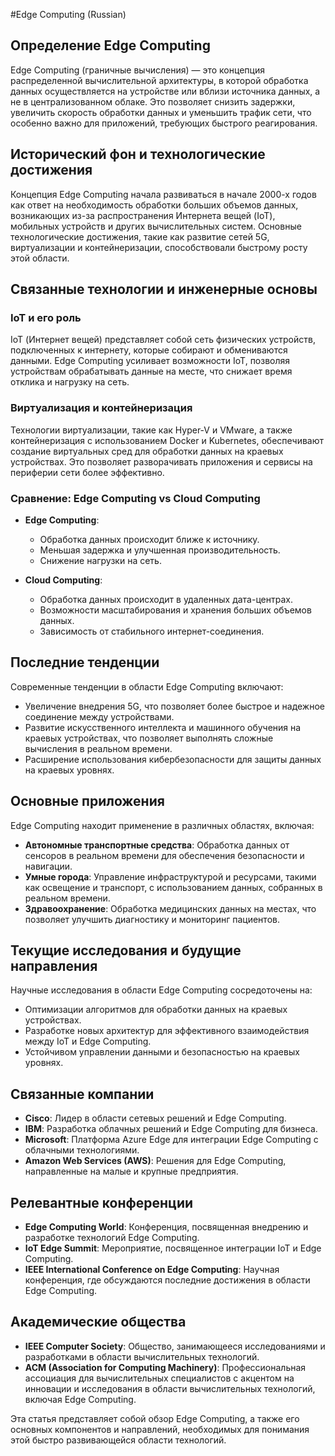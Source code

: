 #Edge Computing (Russian)

## Определение Edge Computing

Edge Computing (граничные вычисления) — это концепция распределенной вычислительной архитектуры, в которой обработка данных осуществляется на устройстве или вблизи источника данных, а не в централизованном облаке. Это позволяет снизить задержки, увеличить скорость обработки данных и уменьшить трафик сети, что особенно важно для приложений, требующих быстрого реагирования.

## Исторический фон и технологические достижения

Концепция Edge Computing начала развиваться в начале 2000-х годов как ответ на необходимость обработки больших объемов данных, возникающих из-за распространения Интернета вещей (IoT), мобильных устройств и других вычислительных систем. Основные технологические достижения, такие как развитие сетей 5G, виртуализации и контейнеризации, способствовали быстрому росту этой области.

## Связанные технологии и инженерные основы

### IoT и его роль

IoT (Интернет вещей) представляет собой сеть физических устройств, подключенных к интернету, которые собирают и обмениваются данными. Edge Computing усиливает возможности IoT, позволяя устройствам обрабатывать данные на месте, что снижает время отклика и нагрузку на сеть.

### Виртуализация и контейнеризация

Технологии виртуализации, такие как Hyper-V и VMware, а также контейнеризация с использованием Docker и Kubernetes, обеспечивают создание виртуальных сред для обработки данных на краевых устройствах. Это позволяет разворачивать приложения и сервисы на периферии сети более эффективно.

### Сравнение: Edge Computing vs Cloud Computing

- **Edge Computing**:
  - Обработка данных происходит ближе к источнику.
  - Меньшая задержка и улучшенная производительность.
  - Снижение нагрузки на сеть.

- **Cloud Computing**:
  - Обработка данных происходит в удаленных дата-центрах.
  - Возможности масштабирования и хранения больших объемов данных.
  - Зависимость от стабильного интернет-соединения.

## Последние тенденции

Современные тенденции в области Edge Computing включают:

- Увеличение внедрения 5G, что позволяет более быстрое и надежное соединение между устройствами.
- Развитие искусственного интеллекта и машинного обучения на краевых устройствах, что позволяет выполнять сложные вычисления в реальном времени.
- Расширение использования кибербезопасности для защиты данных на краевых уровнях.

## Основные приложения

Edge Computing находит применение в различных областях, включая:

- **Автономные транспортные средства**: Обработка данных от сенсоров в реальном времени для обеспечения безопасности и навигации.
- **Умные города**: Управление инфраструктурой и ресурсами, такими как освещение и транспорт, с использованием данных, собранных в реальном времени.
- **Здравоохранение**: Обработка медицинских данных на местах, что позволяет улучшить диагностику и мониторинг пациентов.

## Текущие исследования и будущие направления

Научные исследования в области Edge Computing сосредоточены на:

- Оптимизации алгоритмов для обработки данных на краевых устройствах.
- Разработке новых архитектур для эффективного взаимодействия между IoT и Edge Computing.
- Устойчивом управлении данными и безопасностью на краевых уровнях.

## Связанные компании

- **Cisco**: Лидер в области сетевых решений и Edge Computing.
- **IBM**: Разработка облачных решений и Edge Computing для бизнеса.
- **Microsoft**: Платформа Azure Edge для интеграции Edge Computing с облачными технологиями.
- **Amazon Web Services (AWS)**: Решения для Edge Computing, направленные на малые и крупные предприятия.

## Релевантные конференции

- **Edge Computing World**: Конференция, посвященная внедрению и разработке технологий Edge Computing.
- **IoT Edge Summit**: Мероприятие, посвященное интеграции IoT и Edge Computing.
- **IEEE International Conference on Edge Computing**: Научная конференция, где обсуждаются последние достижения в области Edge Computing.

## Академические общества

- **IEEE Computer Society**: Общество, занимающееся исследованиями и разработками в области вычислительных технологий.
- **ACM (Association for Computing Machinery)**: Профессиональная ассоциация для вычислительных специалистов с акцентом на инновации и исследования в области вычислительных технологий, включая Edge Computing.

Эта статья представляет собой обзор Edge Computing, а также его основных компонентов и направлений, необходимых для понимания этой быстро развивающейся области технологий.